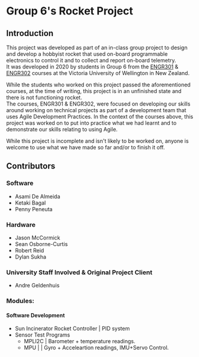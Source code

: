 # Group 6's Rocket Project
## Introduction
This project was developed as part of an in-class group project to design and develop a hobbyist rocket that used on-board programmable electronics to control it and to collect and report on-board telemetry.</br>
It was developed in 2020 by students in Group 6 from the [ENGR301](https://www.wgtn.ac.nz/courses/engr/301/2020) & [ENGR302](https://www.wgtn.ac.nz/courses/engr/302/2020) courses at the Victoria University of Wellington in New Zealand. 

While the students who worked on this project passed the aforementioned courses, at the time of writing, this project is in an unfinished state and there is not functioning rocket.</br>
The courses, ENGR301 & ENGR302, were focused on developing our skills around working on technical projects as part of a development team that uses Agile Development Practices. In the context of the courses above, this project was worked on to put into practice what we had learnt and to demonstrate our skills relating to using Agile.

While this project is incomplete and isn't likely to be worked on, anyone is welcome to use what we have made so far and/or to finish it off.

## Contributors

### Software
* Asami De Almeida
* Ketaki Bagal
* Penny Peneuta

### Hardware
* Jason McCormick
* Sean Osborne-Curtis
* Robert Reid
* Dylan Sukha

### University Staff Involved & Original Project Client
* Andre Geldenhuis

### Modules:

#### Software Development
* Sun Incinerator Rocket Controller | PID system
* Sensor Test Programs
    * MPLI2C | Barometer + temperature readings.
    * MPU | | Gyro + Acceleartion readings, IMU+Servo Control.